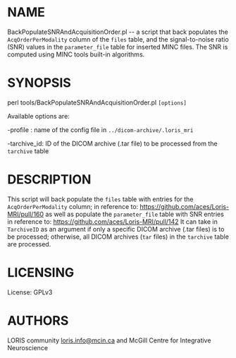 # NAME

BackPopulateSNRAndAcquisitionOrder.pl -- a script that back populates the
`AcqOrderPerModality` column of the `files` table, and the signal-to-noise
ratio (SNR) values in the `parameter_file` table for inserted MINC files. The
SNR is computed using MINC tools built-in algorithms.

# SYNOPSIS

perl tools/BackPopulateSNRAndAcquisitionOrder.pl `[options]`

Available options are:

\-profile    : name of the config file in `../dicom-archive/.loris_mri`

\-tarchive\_id: ID of the DICOM archive (.tar file) to be processed from the
               `tarchive` table

# DESCRIPTION

This script will back populate the `files` table with entries for the
`AcqOrderPerModality` column; in reference to:
https://github.com/aces/Loris-MRI/pull/160
as well as populate the `parameter_file` table with SNR entries in reference
to: https://github.com/aces/Loris-MRI/pull/142
It can take in `TarchiveID` as an argument if only a specific DICOM archive
(.tar files) is to be processed; otherwise, all DICOM archives (`tar`
files) in the `tarchive` table are processed.

# LICENSING

License: GPLv3

# AUTHORS

LORIS community <loris.info@mcin.ca> and McGill Centre for Integrative
Neuroscience

